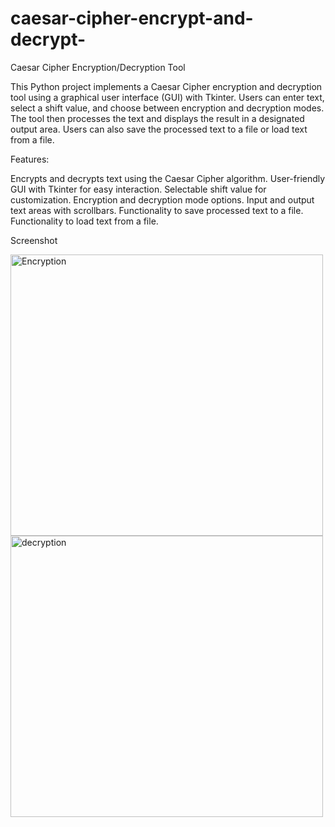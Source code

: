 # caesar-cipher-encrypt-and-decrypt-

Caesar Cipher Encryption/Decryption Tool

This Python project implements a Caesar Cipher encryption and decryption tool using a graphical user interface (GUI) with Tkinter. Users can enter text, select a shift value, and choose between encryption and decryption modes. The tool then processes the text and displays the result in a designated output area. Users can also save the processed text to a file or load text from a file.

Features:

Encrypts and decrypts text using the Caesar Cipher algorithm.
User-friendly GUI with Tkinter for easy interaction.
Selectable shift value for customization.
Encryption and decryption mode options.
Input and output text areas with scrollbars.
Functionality to save processed text to a file.
Functionality to load text from a file.


Screenshot 



<img src="https://github.com/user-attachments/assets/3b88d6ea-c0c0-433d-993b-570e7076ca90" alt="Encryption" height="450" width="500">
<img src="https://github.com/user-attachments/assets/c58fdb77-e8d4-4f01-8a7a-4f976b75bbd7" alt="decryption" height="450" width="500">
